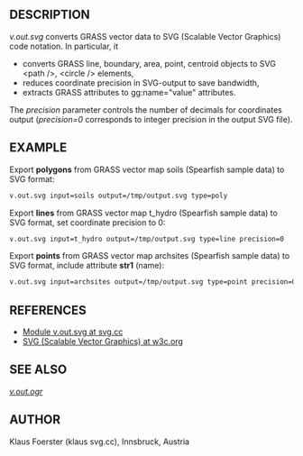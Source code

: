 ## DESCRIPTION

*v.out.svg* converts GRASS vector data to SVG (Scalable Vector Graphics)
code notation. In particular, it

- converts GRASS line, boundary, area, point, centroid objects to SVG
  \<path /\>, \<circle /\> elements,
- reduces coordinate precision in SVG-output to save bandwidth,
- extracts GRASS attributes to gg:name="value" attributes.

The *precision* parameter controls the number of decimals for
coordinates output (*precision=0* corresponds to integer precision in
the output SVG file).

## EXAMPLE

Export **polygons** from GRASS vector map soils (Spearfish sample data)
to SVG format:

```bash
v.out.svg input=soils output=/tmp/output.svg type=poly
```

Export **lines** from GRASS vector map t_hydro (Spearfish sample data)
to SVG format, set coordinate precision to 0:

```bash
v.out.svg input=t_hydro output=/tmp/output.svg type=line precision=0
```

Export **points** from GRASS vector map archsites (Spearfish sample
data) to SVG format, include attribute **str1** (name):

```bash
v.out.svg input=archsites output=/tmp/output.svg type=point precision=0 attrib=str1
```

## REFERENCES

- [Module v.out.svg at svg.cc](http://svg.cc/grass/index.html)
- [SVG (Scalable Vector Graphics) at
  w3c.org](http://www.w3.org/Graphics/SVG/)

## SEE ALSO

*[v.out.ogr](v.out.ogr.md)*

## AUTHOR

Klaus Foerster (klaus svg.cc), Innsbruck, Austria

